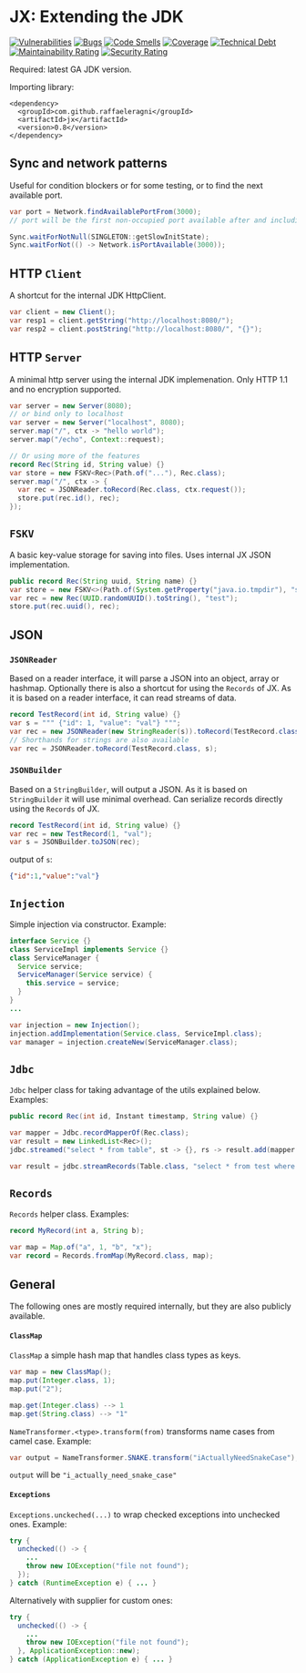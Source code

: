 # JX: Extending the JDK

[![Vulnerabilities](https://sonarcloud.io/api/project_badges/measure?project=raffaeleragni_jx&metric=vulnerabilities)](https://sonarcloud.io/summary/new_code?id=raffaeleragni_jx)
[![Bugs](https://sonarcloud.io/api/project_badges/measure?project=raffaeleragni_jx&metric=bugs)](https://sonarcloud.io/summary/new_code?id=raffaeleragni_jx)
[![Code Smells](https://sonarcloud.io/api/project_badges/measure?project=raffaeleragni_jx&metric=code_smells)](https://sonarcloud.io/summary/new_code?id=raffaeleragni_jx)
[![Coverage](https://sonarcloud.io/api/project_badges/measure?project=raffaeleragni_jx&metric=coverage)](https://sonarcloud.io/summary/new_code?id=raffaeleragni_jx)
[![Technical Debt](https://sonarcloud.io/api/project_badges/measure?project=raffaeleragni_jx&metric=sqale_index)](https://sonarcloud.io/summary/new_code?id=raffaeleragni_jx)
[![Maintainability Rating](https://sonarcloud.io/api/project_badges/measure?project=raffaeleragni_jx&metric=sqale_rating)](https://sonarcloud.io/summary/new_code?id=raffaeleragni_jx)
[![Security Rating](https://sonarcloud.io/api/project_badges/measure?project=raffaeleragni_jx&metric=security_rating)](https://sonarcloud.io/summary/new_code?id=raffaeleragni_jx)


Required: latest GA JDK version.

Importing library:
```maven
<dependency>
  <groupId>com.github.raffaeleragni</groupId>
  <artifactId>jx</artifactId>
  <version>0.8</version>
</dependency>
```

## Sync and network patterns

Useful for condition blockers or for some testing, or to find the next available port.
```java
var port = Network.findAvailablePortFrom(3000);
// port will be the first non-occupied port available after and including 3000
```

```java
Sync.waitForNotNull(SINGLETON::getSlowInitState);
Sync.waitForNot(() -> Network.isPortAvailable(3000));
```

## HTTP `Client`

A shortcut for the internal JDK HttpClient.
```java
var client = new Client();
var resp1 = client.getString("http://localhost:8080/");
var resp2 = client.postString("http://localhost:8080/", "{}");
```

## HTTP `Server`

A minimal http server using the internal JDK implemenation. Only HTTP 1.1 and no encryption supported.

```java
var server = new Server(8080);
// or bind only to localhost
var server = new Server("localhost", 8080);
server.map("/", ctx -> "hello world");
server.map("/echo", Context::request);

// Or using more of the features
record Rec(String id, String value) {}
var store = new FSKV<Rec>(Path.of("..."), Rec.class);
server.map("/", ctx -> {
  var rec = JSONReader.toRecord(Rec.class, ctx.request());
  store.put(rec.id(), rec);
});
```

## `FSKV`

A basic key-value storage for saving into files. Uses internal JX JSON implementation.

```java
public record Rec(String uuid, String name) {}
var store = new FSKV<>(Path.of(System.getProperty("java.io.tmpdir"), "storetest"), TestRecordForFSKV.class);
var rec = new Rec(UUID.randomUUID().toString(), "test");
store.put(rec.uuid(), rec);
```

## JSON

### `JSONReader`

Based on a reader interface, it will parse a JSON into an object, array or hashmap. Optionally there is also a shortcut for using the `Records` of JX.
As it is based on a reader interface, it can read streams of data.

```java
record TestRecord(int id, String value) {}
var s = """ {"id": 1, "value": "val"} """;
var rec = new JSONReader(new StringReader(s)).toRecord(TestRecord.class);
// Shorthands for strings are also available
var rec = JSONReader.toRecord(TestRecord.class, s);
```

### `JSONBuilder`

Based on a `StringBuilder`, will output a JSON. As it is based on `StringBuilder` it will use minimal overhead. Can serialize records directly using the `Records` of JX.

```java
record TestRecord(int id, String value) {}
var rec = new TestRecord(1, "val");
var s = JSONBuilder.toJSON(rec);
```

output of `s`:

```json
{"id":1,"value":"val"}
```


## `Injection`

Simple injection via constructor. Example:

```java
interface Service {}
class ServiceImpl implements Service {}
class ServiceManager {
  Service service;
  ServiceManager(Service service) {
    this.service = service;
  }
}
...

var injection = new Injection();
injection.addImplementation(Service.class, ServiceImpl.class);
var manager = injection.createNew(ServiceManager.class);
```

## `Jdbc`

`Jdbc` helper class for taking advantage of the utils explained below. Examples:

```java
public record Rec(int id, Instant timestamp, String value) {}

var mapper = Jdbc.recordMapperOf(Rec.class);
var result = new LinkedList<Rec>();
jdbc.streamed("select * from table", st -> {}, rs -> result.add(mapper.map(rs)));

var result = jdbc.streamRecords(Table.class, "select * from test where name = ?", "test1").toList();
```

## `Records`

`Records` helper class. Examples:

```java
record MyRecord(int a, String b);

var map = Map.of("a", 1, "b", "x");
var record = Records.fromMap(MyRecord.class, map);
```

## General

The following ones are mostly required internally, but they are also publicly available.

#### `ClassMap`

`ClassMap` a simple hash map that handles class types as keys.

```java
var map = new ClassMap();
map.put(Integer.class, 1);
map.put("2");

map.get(Integer.class) --> 1
map.get(String.class) --> "1"
```

`NameTransformer.<type>.transform(from)` transforms name cases from camel case. Example:

```java
var output = NameTransformer.SNAKE.transform("iActuallyNeedSnakeCase");
```
`output` will be `"i_actually_need_snake_case"`

#### `Exceptions`

`Exceptions.unckeched(...)` to wrap checked exceptions into unchecked ones. Example:

```java
try {
  unchecked(() -> {
    ...
    throw new IOException("file not found");
  });
} catch (RuntimeException e) { ... }
```

Alternatively with supplier for custom ones:

```java
try {
  unchecked(() -> {
    ...
    throw new IOException("file not found");
  }, ApplicationException::new);
} catch (ApplicationException e) { ... }
```
